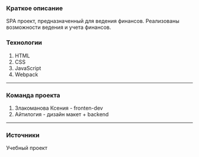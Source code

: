 ###  Краткое описание 

SPA проект, предназначенный для ведения финансов. Реализованы возможности ведения и учета финансов.

### Технологии
1. HTML
2. CSS
3. JavaScript
4. Webpack

***

### Команда проекта

1. Злакоманова Ксения - fronten-dev
2. Айтилогия - дизайн макет + backend

***

### Источники
Учебный проект
